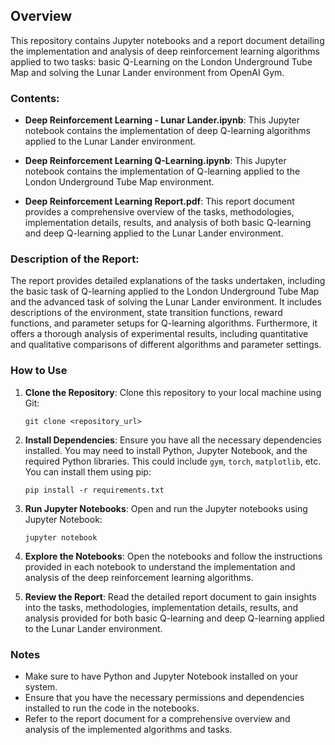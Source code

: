 ## Overview

This repository contains Jupyter notebooks and a report document detailing the implementation and analysis of deep reinforcement learning algorithms applied to two tasks: basic Q-Learning on the London Underground Tube Map and solving the Lunar Lander environment from OpenAI Gym.

### Contents:
- **Deep Reinforcement Learning - Lunar Lander.ipynb**: This Jupyter notebook contains the implementation of deep Q-learning algorithms applied to the Lunar Lander environment.

- **Deep Reinforcement Learning Q-Learning.ipynb**: This Jupyter notebook contains the implementation of Q-learning applied to the London Underground Tube Map environment.

- **Deep Reinforcement Learning Report.pdf**: This report document provides a comprehensive overview of the tasks, methodologies, implementation details, results, and analysis of both basic Q-learning and deep Q-learning applied to the Lunar Lander environment.

### Description of the Report:

The report provides detailed explanations of the tasks undertaken, including the basic task of Q-learning applied to the London Underground Tube Map and the advanced task of solving the Lunar Lander environment. It includes descriptions of the environment, state transition functions, reward functions, and parameter setups for Q-learning algorithms. Furthermore, it offers a thorough analysis of experimental results, including quantitative and qualitative comparisons of different algorithms and parameter settings.

### How to Use
1. **Clone the Repository**: Clone this repository to your local machine using Git:
    ```
    git clone <repository_url>
    ```

2. **Install Dependencies**: Ensure you have all the necessary dependencies installed. You may need to install Python, Jupyter Notebook, and the required Python libraries. This could include `gym`, `torch`, `matplotlib`, etc. You can install them using pip:
    ```
    pip install -r requirements.txt
    ```

3. **Run Jupyter Notebooks**: Open and run the Jupyter notebooks using Jupyter Notebook:
    ```
    jupyter notebook
    ```

4. **Explore the Notebooks**: Open the notebooks and follow the instructions provided in each notebook to understand the implementation and analysis of the deep reinforcement learning algorithms.

5. **Review the Report**: Read the detailed report document to gain insights into the tasks, methodologies, implementation details, results, and analysis provided for both basic Q-learning and deep Q-learning applied to the Lunar Lander environment.

### Notes
- Make sure to have Python and Jupyter Notebook installed on your system.
- Ensure that you have the necessary permissions and dependencies installed to run the code in the notebooks.
- Refer to the report document for a comprehensive overview and analysis of the implemented algorithms and tasks.
